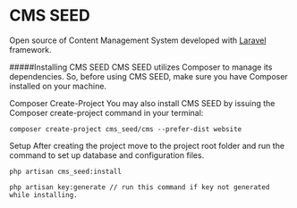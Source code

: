 # CMS SEED


Open source of Content Management System developed with [Laravel](http://laravel.com/) framework.

#####Installing CMS SEED
CMS SEED utilizes Composer to manage its dependencies. So, before using CMS SEED, make sure you have Composer installed on your machine.

Composer Create-Project
You may also install CMS SEED by issuing the Composer create-project command in your terminal:

```
composer create-project cms_seed/cms --prefer-dist website
```
Setup
After creating the project move to the project root folder and run the command to set up database and configuration files.

```
php artisan cms_seed:install
```


```
php artisan key:generate // run this command if key not generated while installing.
```
